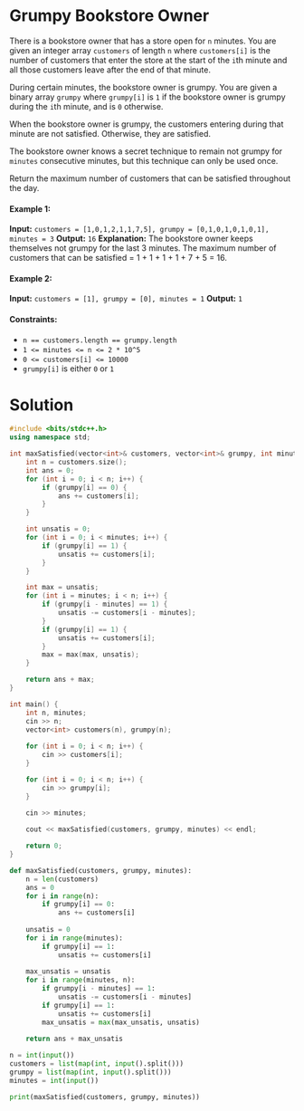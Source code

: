 
#  Grumpy Bookstore Owner


There is a bookstore owner that has a store open for `n` minutes. You are given an integer array `customers` of length `n` where `customers[i]` is the number of customers that enter the store at the start of the `i`th minute and all those customers leave after the end of that minute.

During certain minutes, the bookstore owner is grumpy. You are given a binary array `grumpy` where `grumpy[i]` is `1` if the bookstore owner is grumpy during the `i`th minute, and is `0` otherwise.

When the bookstore owner is grumpy, the customers entering during that minute are not satisfied. Otherwise, they are satisfied.

The bookstore owner knows a secret technique to remain not grumpy for `minutes` consecutive minutes, but this technique can only be used once.

Return the maximum number of customers that can be satisfied throughout the day.

#### Example 1:
**Input:** 
`customers = [1,0,1,2,1,1,7,5], grumpy = [0,1,0,1,0,1,0,1], minutes = 3`
**Output:** 
`16`
**Explanation:**
The bookstore owner keeps themselves not grumpy for the last 3 minutes.
The maximum number of customers that can be satisfied = 1 + 1 + 1 + 1 + 7 + 5 = 16.

#### Example 2:
**Input:** 
`customers = [1], grumpy = [0], minutes = 1`
**Output:** 
`1`

#### Constraints:
- `n == customers.length == grumpy.length`
- `1 <= minutes <= n <= 2 * 10^5`
- `0 <= customers[i] <= 10000`
- `grumpy[i]` is either `0` or `1`


# Solution


```cpp
#include <bits/stdc++.h>
using namespace std;

int maxSatisfied(vector<int>& customers, vector<int>& grumpy, int minutes) {
    int n = customers.size();
    int ans = 0;
    for (int i = 0; i < n; i++) {
        if (grumpy[i] == 0) {
            ans += customers[i];
        }
    }

    int unsatis = 0;
    for (int i = 0; i < minutes; i++) {
        if (grumpy[i] == 1) {
            unsatis += customers[i];
        }
    }

    int max = unsatis;
    for (int i = minutes; i < n; i++) {
        if (grumpy[i - minutes] == 1) {
            unsatis -= customers[i - minutes];
        }
        if (grumpy[i] == 1) {
            unsatis += customers[i];
        }
        max = max(max, unsatis);
    }

    return ans + max;
}

int main() {
    int n, minutes;
    cin >> n;
    vector<int> customers(n), grumpy(n);
    
    for (int i = 0; i < n; i++) {
        cin >> customers[i];
    }

    for (int i = 0; i < n; i++) {
        cin >> grumpy[i];
    }
    
    cin >> minutes;

    cout << maxSatisfied(customers, grumpy, minutes) << endl;

    return 0;
}

```


```python
def maxSatisfied(customers, grumpy, minutes):
    n = len(customers)
    ans = 0
    for i in range(n):
        if grumpy[i] == 0:
            ans += customers[i]
    
    unsatis = 0
    for i in range(minutes):
        if grumpy[i] == 1:
            unsatis += customers[i]
    
    max_unsatis = unsatis
    for i in range(minutes, n):
        if grumpy[i - minutes] == 1:
            unsatis -= customers[i - minutes]
        if grumpy[i] == 1:
            unsatis += customers[i]
        max_unsatis = max(max_unsatis, unsatis)
    
    return ans + max_unsatis

n = int(input())
customers = list(map(int, input().split()))
grumpy = list(map(int, input().split()))
minutes = int(input())

print(maxSatisfied(customers, grumpy, minutes))

```
